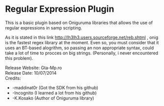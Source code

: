 Regular Expression Plugin
====================

This is a basic plugin based on Oniguruma libraries that allows the use of regular expressions in samp scripting.

As it is stated in this link http://lh3lh3.users.sourceforge.net/reb.shtml , onig is the fastest regex library at the moment. Even so, you must consider that it uses an BT-based alogrithm, so passing an non appropriate syntax, could take a lot of time to procces on big strings. (Personally, i never encountered this problem).


Release Website: Gta-Mp.ro								           
Release Date: 10/07/2014									             
Credits: 
*	-maddinat0r (Got the SDK from his github)	
 *	-Incognito (I learned a lot from his github)	   
*	-K.Kosako (Author of Oniguruma library)
